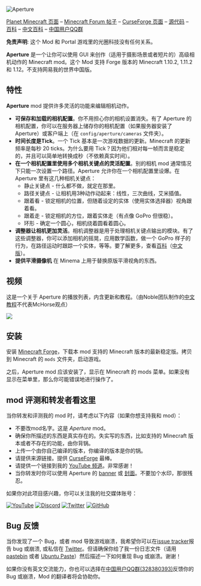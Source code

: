 ![Aperture](https://i.imgur.com/Wras78u.png)

[Planet Minecraft 页面](https://www.planetminecraft.com/mod/aperture-3978432/) – [Minecraft Forum 帖子](http://www.minecraftforum.net/forums/mapping-and-modding/minecraft-mods/2837982-aperture-an-advanced-camera-mod) – [CurseForge 页面](https://minecraft.curseforge.com/projects/aperture) – [源代码](https://github.com/mchorse/aperture) – [百科](https://github.com/mchorse/aperture/wiki) – [中文百科](https://github.com/ycwei982/aperture/wiki) – [中国用户QQ群](https://jq.qq.com/?_wv=1027&k=584nNVF)

**免责声明**: 这个 Mod 和 Portal 游戏里的光圈科技没有任何关系。

**Aperture** 是一个让你可以使用 GUI 来创作（适用于摄影场景或者短片的）高级相机动作的 Minecraft mod。这个 Mod 支持 Forge 版本的 Minecraft 1.10.2, 1.11.2 和 1.12。不支持网易我的世界中国版。

## 特性

**Aperture** mod 提供许多灵活的功能来编辑相机动作。

* **可保存和加载的相机配置**。你不用担心你的相机设置消失。有了 Aperture 的相机配置，你可以在服务器上储存你的相机配置（如果服务器安装了 Aperture）或客户端上（在 `config/aperture/cameras` 文件夹）。
* **时间长度是Tick**。一个 Tick 基本是一次游戏数据的更新。Minecraft 的更新频率是每秒 20 ticks。为什么要用 Tick？因为他们相对每一帧而言是稳定的，并且可以简单地转换成秒（不依赖真实时间）。
* **在一个相机配置里使用多个相机关键点的灵活配置**。别的相机 mod 通常情况下只能一次设置一个路径。Aperture 允许你在一个相机配置里设爆。在 Aperture 里有这几种相机关键点：
    * 静止关键点 - 什么都不做，就定在那里。
    * 路径关键点 - 让相机用3种动作动起来：线性，三次曲线，艾米插值。
    * 跟着看 - 锁定相机的位置，但随着设定的实体（使用实体选择器）视角跟着看。
    * 跟着走 - 锁定相机的方位，跟着实体走（有点像 GoPro 但很稳）。
    * 环形 - 确定一个圆心，相机绕着圆看着圆心。
* **调整器让相机更加灵活**。相机调整器是用于处理相机关键点输出的模块。有了这些调整器，你可以添加相机的摇晃，应用数学函数，做一个 GoPro 样子的行为，在路径运动时跟踪一个实体，等等。要了解更多，查看[百科](https://github.com/mchorse/aperture/wiki)（[中文版](https://github.com/ycwei982/aperture/wiki)）。
* **提供平滑摄像机** 在 Minema 上用于替换原版平滑视角的东西。

## 视频

这是一个关于 Aperture 的播放列表，内含更新和教程。（由Noble团队制作的[中文教程](http://www.bilibili.com/video/av15303499/)不代表McHorse观点）

<a href="https://youtu.be/dKmurdnlj1A?list=PL6UPd2Tj65nFLGMBqKaeKOPNp2HOO86Uw"><img src="https://img.youtube.com/vi/dKmurdnlj1A/0.jpg"></a>

## 安装

安装 [Minecraft Forge](http://files.minecraftforge.net/)，下载本 mod 支持的 Minecraft 版本的最新稳定版。拷贝到 Minecraft 的 `mods` 文件夹，启动游戏。

之后，Aperture mod 应该安装了，显示在 Minecraft 的 mods 菜单。如果没有显示在菜单里，那么你可能错误地进行操作了。

## mod 评测和转发者看这里

当你转发和评测我的 mod 时，请考虑以下内容（如果你想支持我和 mod）：

* 不要改mod名字。这是 *Aperture* mod。
* 确保你所描述的东西是真实存在的。失实写的东西，比如支持的 Minecraft 版本或者不存在的功能，由你背锅。
* 上传一个由你自己编译的版本，你编译的版本是你的锅。
* 请提供来源链接。提供 [CurseForge](https://minecraft.curseforge.com/projects/aperture) 最棒。
* 请提供一个链接到我的 [YouTube 频道](https://www.youtube.com/channel/UCWVDjAcecHHa8UrEWMRGI8w)。非常感谢！
* 当你转发时你可以使用 Aperture 的 [banner](https://i.imgur.com/Wras78u.png) 或 [封面](https://i.imgur.com/rckGnn4.png)。不要加个水印，那很残忍。

如果你对此项目感兴趣，你可以关注我的社交媒体账号：

[![YouTube](http://i.imgur.com/yA4qam9.png)](https://www.youtube.com/channel/UCWVDjAcecHHa8UrEWMRGI8w) [![Discord](http://i.imgur.com/gI6JEpJ.png)](https://discord.gg/qfxrqUF) [![Twitter](http://i.imgur.com/6b8vHcX.png)](https://twitter.com/McHorsy) [![GitHub](http://i.imgur.com/DmTn1f1.png)](https://github.com/mchorse)  

## Bug 反馈

当你发现了一个 Bug，或者 mod 导致游戏崩溃，我希望你可以在[issue tracker](https://github.com/mchorse/aperture/issues/)报告 bug 或崩溃, 或私信在  [Twitter](https://twitter.com/McHorsy)。但请确保你给了我一份日志文件（请用 [pastebin](https://pastebin.com) 或者 [Ubuntu Paste](https://paste.ubuntu.com)）然后描述一下如何重现 Bug 或崩溃。谢谢！

如果你没有英文交流能力，你也可以选择在[中国用户QQ群(328380393)](https://jq.qq.com/?_wv=1027&k=584nNVF)反馈你的 Bug 或崩溃，Mod 的翻译者将会协助你。
